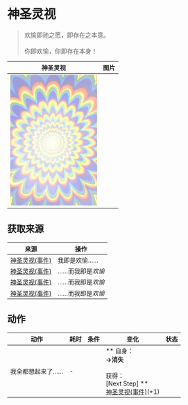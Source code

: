 # 神圣灵视  
> 欢愉即祂之愿，即存在之本意。<br><br>你即欢愉，你即存在本身！  
  
  神圣灵视  |   图片   
 ----  |  ----:   
   |  <img decoding="async" src="Sprite/God.png" href="a.md" style="max-width:300px;max-height:300px;">   
  
## 获取来源  
来源  |  操作  
----  |  ----  
[神圣灵视(事件)](Event_GodExperience1c.md)  |  我即是欢愉……  
[神圣灵视(事件)](Event_GodExperience1z.md)  |  ……而我即是<i>欢愉</i>  
[神圣灵视(事件)](Event_GodExperience1zz.md)  |  ……而我即是<i>欢愉</i>  
[神圣灵视(事件)](Event_HuntedExperience1c.md)  |  ……而我即是<i>欢愉</i>  
## 动作  
动作  |  耗时  |  条件  |  变化  |  状态  
----  |  ----  |  ----  |  ----  |  ----  
我全都想起来了……<br>  |  -  |    |  ** 自身：**<br>→消失<br><br>** 获得： **<br>** [Next Step] **<br>  [神圣灵视(事件)](Event_GodExperience1e.md)(+1)<br>  |    


<script>document.title="神圣灵视 - 卡牌生存百科 Card Survival Wiki";</script>